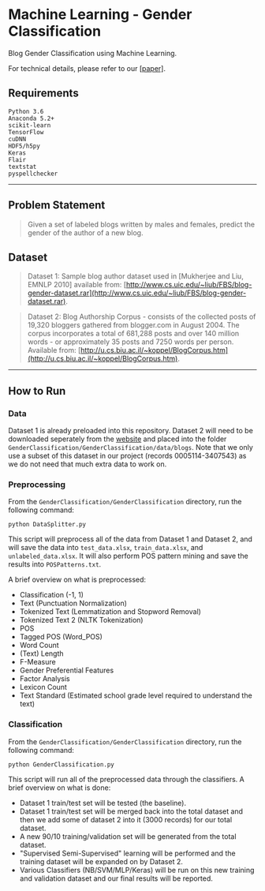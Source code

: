 # Machine Learning - Gender Classification

Blog Gender Classification using Machine Learning.

For technical details, please refer to our [[paper]](https://github.com/michaeltran/ML-Gender-Classification/blob/master/docs/report.pdf).

## Requirements

```Rich Header Text
Python 3.6
Anaconda 5.2+
scikit-learn
TensorFlow
cuDNN
HDF5/h5py
Keras
Flair
textstat
pyspellchecker
```

---

## Problem Statement

> Given a set of labeled blogs written by males and females, predict the gender of the author of a new blog.

## Dataset

> Dataset 1: Sample blog author dataset used in [Mukherjee and Liu, EMNLP 2010] available from: [http://www.cs.uic.edu/~liub/FBS/blog-gender-dataset.rar](http://www.cs.uic.edu/~liub/FBS/blog-gender-dataset.rar).

> Dataset 2: Blog Authorship Corpus - consists of the collected posts of 19,320 bloggers gathered from blogger.com in August 2004. The corpus incorporates a total of 681,288 posts and over 140 million words - or approximately 35 posts and 7250 words per person. Available from: [http://u.cs.biu.ac.il/~koppel/BlogCorpus.htm](http://u.cs.biu.ac.il/~koppel/BlogCorpus.htm).

---

## How to Run

### Data

Dataset 1 is already preloaded into this repository. Dataset 2 will need to be downloaded seperately from the [website](http://u.cs.biu.ac.il/~koppel/BlogCorpus.htm) and placed into the folder `GenderClassification/GenderClassification/data/blogs`. Note that we only use a subset of this dataset in our project (records 0005114-3407543) as we do not need that much extra data to work on.

### Preprocessing

From the `GenderClassification/GenderClassification` directory, run the following command:

```Rich Text Format
python DataSplitter.py
```

This script will preprocess all of the data from Dataset 1 and Dataset 2, and will save the data into `test_data.xlsx`, `train_data.xlsx`, and `unlabeled_data.xlsx`. It will also perform POS pattern mining and save the results into `POSPatterns.txt`.

A brief overview on what is preprocessed:

* Classification (-1, 1)
* Text (Punctuation Normalization)
* Tokenized Text (Lemmatization and Stopword Removal)
* Tokenized Text 2 (NLTK Tokenization)
* POS
* Tagged POS (Word_POS)
* Word Count
* (Text) Length
* F-Measure
* Gender Preferential Features
* Factor Analysis
* Lexicon Count
* Text Standard (Estimated school grade level required to understand the text)

### Classification

From the `GenderClassification/GenderClassification` directory, run the following command:

```Rich Text Format
python GenderClassification.py
```

This script will run all of the preprocessed data through the classifiers. A brief overview on what is done:

* Dataset 1 train/test set will be tested (the baseline).
* Dataset 1 train/test set will be merged back into the total dataset and then we add some of dataset 2 into it (3000 records) for our total dataset.
* A new 90/10 training/validation set will be generated from the total dataset.
* "Supervised Semi-Supervised" learning will be performed and the training dataset will be expanded on by Dataset 2.
* Various Classifiers (NB/SVM/MLP/Keras) will be run on this new training and validation dataset and our final results will be reported.
